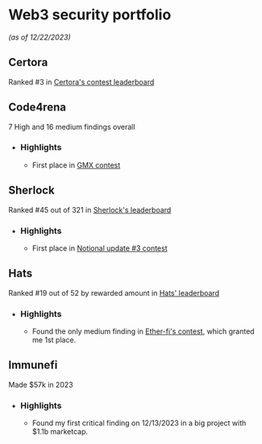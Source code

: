 # Web3 security portfolio
_(as of 12/22/2023)_

## Certora
Ranked #3 in [Certora's contest leaderboard](https://www.certora.com/leaderboard)

## Code4rena
7 High and 16 medium findings overall

* ### Highlights
    * First place in [GMX contest](https://code4rena.com/audits/2023-08-certora-gmx-formal-verification#top)

## Sherlock
Ranked #45 out of 321 in [Sherlock's leaderboard](https://audits.sherlock.xyz/leaderboard)

* ### Highlights
    * First place in [Notional update #3 contest](https://audits.sherlock.xyz/contests/64)

## Hats
Ranked #19 out of 52 by rewarded amount in [Hats' leaderboard](https://app.hats.finance/leaderboard)

* ### Highlights
    * Found the only medium finding in [Ether-fi's contest](https://app.hats.finance/audit-competitions/etherfi-0x36c3b77853dec9c4a237a692623293223d4b9bc4/leaderboard), which granted me 1st place.

## Immunefi
Made $57k in 2023

* ### Highlights
    * Found my first critical finding on 12/13/2023 in a big project with $1.1b marketcap.
